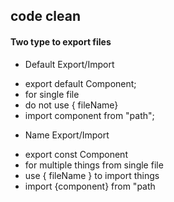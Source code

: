 ## code clean

#### Two type to export files

- Default Export/Import

* export default Component;
* for single file
* do not use { fileName}
* import component from "path";

- Name Export/Import

* export const Component
* for multiple things from single file
* use { fileName } to import things
* import {component} from "path
